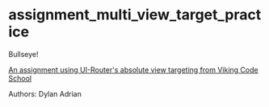 # assignment_multi_view_target_practice
Bullseye!

[An assignment using UI-Router's absolute view targeting from Viking Code School](https://www.vikingcodeschool.com)

Authors:
Dylan
Adrian